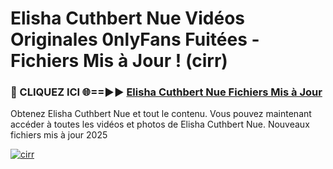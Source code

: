 # Elisha Cuthbert Nue Vidéos Originales 0nlyFans Fuitées - Fichiers Mis à Jour ! (cirr)

<h3>🔴 CLIQUEZ ICI 🌐==►► <a href="https://tinyurl.com/2pmr4ezf" rel="nofollow">Elisha Cuthbert Nue Fichiers Mis à Jour</a></h3>

Obtenez Elisha Cuthbert Nue et tout le contenu. Vous pouvez maintenant accéder à toutes les vidéos et photos de Elisha Cuthbert Nue. Nouveaux fichiers mis à jour 2025

[![cirr](https://i.imgur.com/6SNvagu.gif)](https://tinyurl.com/2pmr4ezf)

